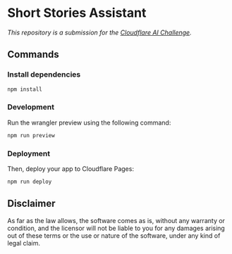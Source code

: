 # Short Stories Assistant

*This repository is a submission for the [Cloudflare AI Challenge](https://dev.to/devteam/join-us-for-the-cloudflare-ai-challenge-3000-in-prizes-5f99).*

## Commands

### Install dependencies

```sh
npm install
```

### Development

Run the wrangler preview using the following command:

```sh
npm run preview
```

### Deployment

Then, deploy your app to Cloudflare Pages:

```sh
npm run deploy
```

## Disclaimer

As far as the law allows, the software comes as is, without any warranty or
condition, and the licensor will not be liable to you for any damages arising
out of these terms or the use or nature of the software, under any kind of
legal claim.
